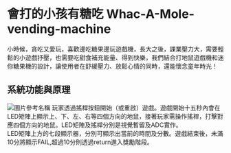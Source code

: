 # 會打的小孩有糖吃 Whac-A-Mole-vending-machine
小時候，貪吃又愛玩，喜歡邊吃糖果邊玩遊戲機，長大之後，課業壓力大，需要輕鬆的小遊戲抒壓，也需要吃甜食補充能量、得到快樂，我們結合打地鼠遊戲機和迷你糖果機的設計，讓使用者在舒緩壓力、放鬆心情的同時，還能懷念童年時光！
## 系統功能與原理
![圖片參考名稱](https://ppt.cc/f14XOx)
玩家透過搖桿按鈕開始（或重啟）遊戲。遊戲開始十五秒內會在LED矩陣上顯示上、下、左、右等四個方向的地鼠，接著玩家需操作搖桿，打擊對應四個方向的地鼠。LED矩陣及搖桿分別是視覺暫留及ADC實作。  
LED矩陣上方的七段顯示器，分別可顯示出當前的時間及分數。遊戲結束後，未滿10分將顯示FAIL,超過10分則透過return進入獎勵階段。
